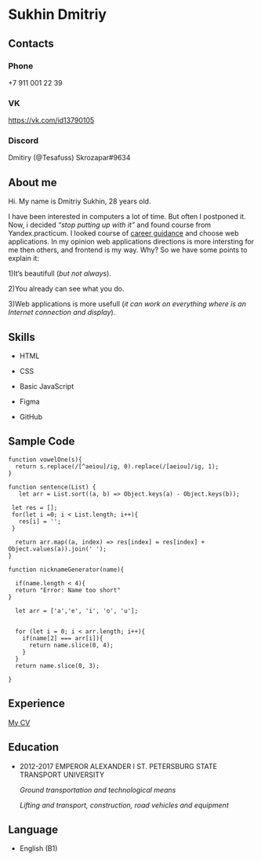# Sukhin Dmitriy

## Contacts
### Phone 
+7 911 001 22 39
### VK
https://vk.com/id13790105

### Discord
Dmitiry (@Tesafuss)
Skrozapar#9634

## About me
Hi. My name is Dmitriy Sukhin, 28 years old.

I have been interested in computers a lot of time. But often I postponed it. Now, i decided *“stop putting up with it”* and found course from Yandex.practicum. I looked course of [career guidance](https://practicum.yandex.ru/start-in-programming/) and choose web applications.
In my opinion web applications directions is more intersting for me then others, and frontend is my way. Why? So we have some points to explain it:

1)It’s beautifull (*but not always*).

2)You already can see what you do.

3)Web applications is more usefull (*it can work on everything where is an Internet connection and display*). 

## Skills

* HTML

* CSS

* Basic JavaScript

* Figma

* GitHub

## Sample Code

```
function vowelOne(s){
  return s.replace(/[^aeiou]/ig, 0).replace(/[aeiou]/ig, 1);
}
```

```
function sentence(List) {
   let arr = List.sort((a, b) => Object.keys(a) - Object.keys(b));
 
 let res = [];
 for(let i =0; i < List.length; i++){
   res[i] = '';
 }
  
  return arr.map((a, index) => res[index] = res[index] + Object.values(a)).join(' ');
}
```

```
function nicknameGenerator(name){
  
  if(name.length < 4){
  return "Error: Name too short"
}
  
  let arr = ['a','e', 'i', 'o', 'u'];

  
  for (let i = 0; i < arr.length; i++){
    if(name[2] === arr[i]){
      return name.slice(0, 4);
    }
  }
  return name.slice(0, 3);

}
```

## Experience

[My CV](https://tesafuss.github.io/rsschool-cv/cv)

## Education

* 2012-2017 EMPEROR ALEXANDER I ST. PETERSBURG STATE TRANSPORT UNIVERSITY

  *Ground transportation and technological means*

  *Lifting and transport, construction, road vehicles and equipment*

## Language

* English (B1)
